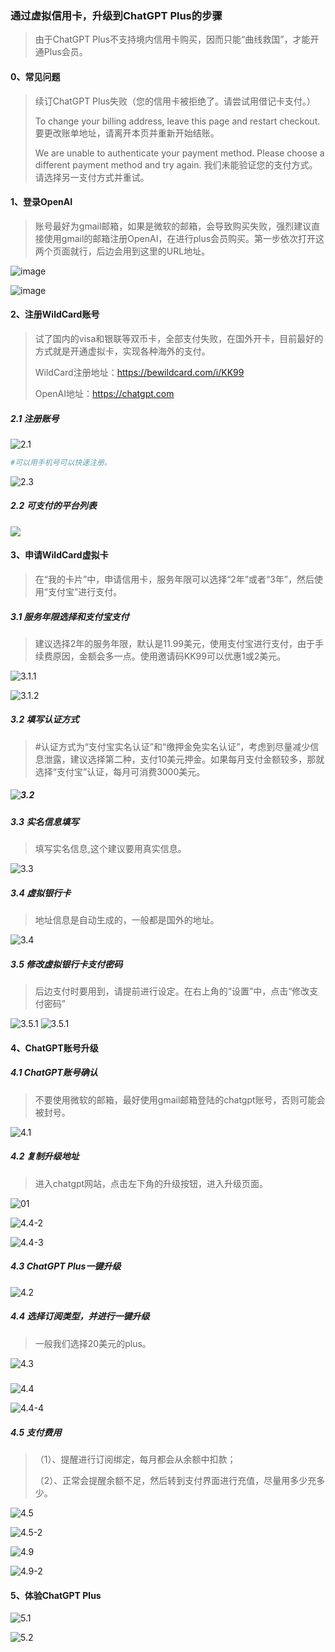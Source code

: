 ### 通过虚拟信用卡，升级到ChatGPT Plus的步骤

> 由于ChatGPT Plus不支持境内信用卡购买，因而只能“曲线救国”，才能开通Plus会员。

#### 0、常见问题
> 续订ChatGPT Plus失败（您的信用卡被拒绝了。请尝试用借记卡支付。）
>
> To change your billing address, leave this page and restart checkout.
 要更改账单地址，请离开本页并重新开始结账。
>
> We are unable to authenticate your payment method. Please choose a different payment method and try again.
 我们未能验证您的支付方式。请选择另一支付方式并重试。


#### 1、登录OpenAI

> 账号最好为gmail邮箱，如果是微软的邮箱，会导致购买失败，强烈建议直接使用gmail的邮箱注册OpenAI，在进行plus会员购买。第一步依次打开这两个页面就行，后边会用到这里的URL地址。


![image](./img/01.png)


![image](./img/02.png)



#### 2、注册WildCard账号

> 试了国内的visa和银联等双币卡，全部支付失败，在国外开卡，目前最好的方式就是开通虚拟卡，实现各种海外的支付。
>
> WildCard注册地址：https://bewildcard.com/i/KK99
>
> OpenAI地址：https://chatgpt.com

##### 2.1 注册账号

![2.1](./img/2.1.png)



```sh
#可以用手机号可以快速注册。
```

![2.3](./img/2.3.png)

##### 2.2 可支付的平台列表

![](./img/2.2.png)



#### 3、申请WildCard虚拟卡

> 在“我的卡片”中，申请信用卡，服务年限可以选择“2年”或者“3年”，然后使用“支付宝”进行支付。


##### 3.1  服务年限选择和支付宝支付

> 建议选择2年的服务年限，默认是11.99美元，使用支付宝进行支付，由于手续费原因，金额会多一点。使用邀请码KK99可以优惠1或2美元。


![3.1.1](./img/3.1.1.png)

![3.1.2](./img/3.1.2.png)



##### 3.2 填写认证方式

> #认证方式为“支付宝实名认证”和“缴押金免实名认证”，考虑到尽量减少信息泄露，建议选择第二种，支付10美元押金。如果每月支付金额较多，那就选择“支付宝”认证，每月可消费3000美元。



##### ![3.2](./img/3.2.png)



##### 3.3 实名信息填写

> 填写实名信息,这个建议要用真实信息。


![3.3](./img/3.3.png)

##### 3.4 虚拟银行卡

> 地址信息是自动生成的，一般都是国外的地址。


![3.4](./img/3.4.png)

##### 3.5 修改虚拟银行卡支付密码
> 后边支付时要用到，请提前进行设定。在右上角的“设置”中，点击“修改支付密码”

![3.5.1](./img/3.5.1.png)
![3.5.1](./img/3.5.2.png)

#### 4、ChatGPT账号升级

##### 4.1 ChatGPT账号确认

>  不要使用微软的邮箱，最好使用gmail邮箱登陆的chatgpt账号，否则可能会被封号。

![4.1](./img/4.1.png)



##### 4.2 复制升级地址

> 进入chatgpt网站，点击左下角的升级按钮，进入升级页面。

![01](./img/01.png)



![4.4-2](./img/4.4-2.png)



![4.4-3](./img/4.4-3.png)



##### 4.3 ChatGPT Plus一键升级

![4.2](./img/4.2.png)



##### 4.4 选择订阅类型，并进行一键升级

> 一般我们选择20美元的plus。
 

![4.3](./img/4.3.png)

##### 

![4.4](./img/4.4-1.png)



![4.4-4](./img/4.4-4.png)



##### 4.5 支付费用

> （1）、提醒进行订阅绑定，每月都会从余额中扣款；
>
> （2）、正常会提醒余额不足，然后转到支付界面进行充值，尽量用多少充多少。

![4.5](./img/4.5-1.png)

![4.5-2](./img/4.5-2.png)

![4.9](./img/4.5-3.png)

![4.9-2](./img/4.5-4.png)



#### 5、体验ChatGPT Plus



![5.1](./img/5.1.png)



![5.2](./img/5.2.png)

